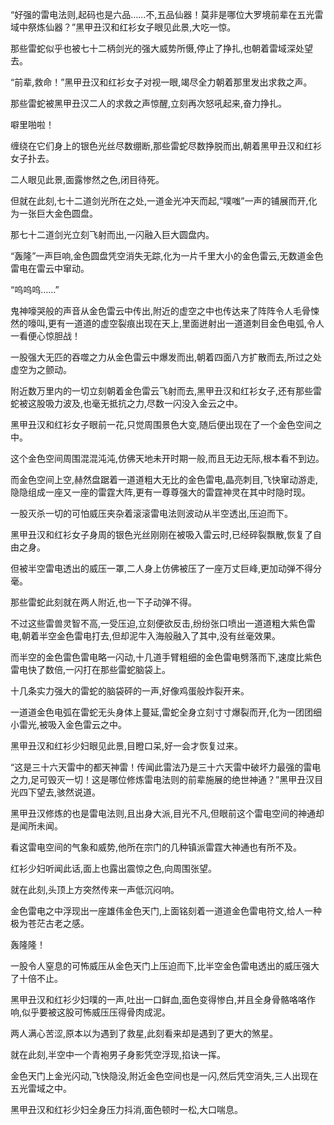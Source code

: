 
“好强的雷电法则,起码也是六品……不,五品仙器！莫非是哪位大罗境前辈在五光雷域中祭炼仙器？”黑甲丑汉和红衫女子眼见此景,大吃一惊。

那些雷蛇似乎也被七十二柄剑光的强大威势所慑,停止了挣扎,也朝着雷域深处望去。

“前辈,救命！”黑甲丑汉和红衫女子对视一眼,竭尽全力朝着那里发出求救之声。

那些雷蛇被黑甲丑汉二人的求救之声惊醒,立刻再次怒吼起来,奋力挣扎。

噼里啪啦！

缠绕在它们身上的银色光丝尽数绷断,那些雷蛇尽数挣脱而出,朝着黑甲丑汉和红衫女子扑去。

二人眼见此景,面露惨然之色,闭目待死。

但就在此刻,七十二道剑光所在之处,一道金光冲天而起,“噗嗤”一声的铺展而开,化为一张巨大金色圆盘。

那七十二道剑光立刻飞射而出,一闪融入巨大圆盘内。

“轰隆”一声巨响,金色圆盘凭空消失无踪,化为一片千里大小的金色雷云,无数道金色雷电在雷云中窜动。

“呜呜呜……”

鬼神嚎哭般的声音从金色雷云中传出,附近的虚空之中也传达来了阵阵令人毛骨悚然的嚎叫,更有一道道的虚空裂痕出现在天上,里面迸射出一道道刺目金色电弧,令人一看便心惊胆战！

一股强大无匹的吞噬之力从金色雷云中爆发而出,朝着四面八方扩散而去,所过之处虚空为之颤动。

附近数万里内的一切立刻朝着金色雷云飞射而去,黑甲丑汉和红衫女子,还有那些雷蛇被这股吸力波及,也毫无抵抗之力,尽数一闪没入金云之中。

黑甲丑汉和红衫女子眼前一花,只觉周围景色大变,随后便出现在了一个金色空间之中。

这个金色空间周围混混沌沌,仿佛天地未开时期一般,而且无边无际,根本看不到边。

而金色空间上空,赫然盘踞着一道道粗大无比的金色雷电,晶亮刺目,飞快窜动游走,隐隐组成一座又一座的雷霆大阵,更有一尊尊强大的雷霆神灵在其中时隐时现。

一股灭杀一切的可怕威压夹杂着滚滚雷电法则波动从半空透出,压迫而下。

黑甲丑汉和红衫女子身周的银色光丝刚刚在被吸入雷云时,已经碎裂飘散,恢复了自由之身。

但被半空雷电透出的威压一罩,二人身上仿佛被压了一座万丈巨峰,更加动弹不得分毫。

那些雷蛇此刻就在两人附近,也一下子动弹不得。

不过这些雷兽灵智不高,一受压迫,立刻便欲反击,纷纷张口喷出一道道粗大紫色雷电,朝着半空金色雷电打去,但却泥牛入海般融入了其中,没有丝毫效果。

而半空的金色雷色雷电略一闪动,十几道手臂粗细的金色雷电劈落而下,速度比紫色雷电快了数倍,一闪打在那些雷蛇脑袋上。

十几条实力强大的雷蛇的脑袋砰的一声,好像鸡蛋般炸裂开来。

一道道金色电弧在雷蛇无头身体上蔓延,雷蛇全身立刻寸寸爆裂而开,化为一团团细小雷光,被吸入金色雷云之中。

黑甲丑汉和红衫少妇眼见此景,目瞪口呆,好一会才恢复过来。

“这是三十六天雷中的都天神雷！传闻此雷法乃是三十六天雷中破坏力最强的雷电之力,足可毁灭一切！这是哪位修炼雷电法则的前辈施展的绝世神通？”黑甲丑汉目光四下望去,骇然说道。

黑甲丑汉修炼的也是雷电法则,且出身大派,目光不凡,但眼前这个雷电空间的神通却是闻所未闻。

看这雷电空间的气象和威势,他所在宗门的几种镇派雷霆大神通也有所不及。

红衫少妇听闻此话,面上也露出震惊之色,向周围张望。

就在此刻,头顶上方突然传来一声低沉闷响。

金色雷电之中浮现出一座雄伟金色天门,上面铭刻着一道道金色雷电符文,给人一种极为苍茫古老之感。

轰隆隆！

一股令人窒息的可怖威压从金色天门上压迫而下,比半空金色雷电透出的威压强大了十倍不止。

黑甲丑汉和红衫少妇噗的一声,吐出一口鲜血,面色变得惨白,并且全身骨骼咯咯作响,似乎要被这股可怖威压压得骨肉成泥。

两人满心苦涩,原本以为遇到了救星,此刻看来却是遇到了更大的煞星。

就在此刻,半空中一个青袍男子身影凭空浮现,掐诀一挥。

金色天门上金光闪动,飞快隐没,附近金色空间也是一闪,然后凭空消失,三人出现在五光雷域之中。

黑甲丑汉和红衫少妇全身压力抖消,面色顿时一松,大口喘息。